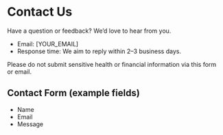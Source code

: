 # Contact Us

Have a question or feedback? We’d love to hear from you.

- Email: [YOUR_EMAIL]
- Response time: We aim to reply within 2–3 business days.

Please do not submit sensitive health or financial information via this form or email.

## Contact Form (example fields)
- Name
- Email
- Message
